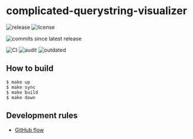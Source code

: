# complicated-querystring-visualizer

![release](https://img.shields.io/github/v/release/km45/complicated-querystring-visualizer)
![license](https://img.shields.io/github/license/km45/complicated-querystring-visualizer)

![commits since latest release](https://img.shields.io/github/commits-since/km45/complicated-querystring-visualizer/latest)

![CI](https://github.com/km45/complicated-querystring-visualizer/workflows/CI/badge.svg)
![audit](https://github.com/km45/complicated-querystring-visualizer/workflows/audit/badge.svg)
![outdated](https://github.com/km45/complicated-querystring-visualizer/workflows/outdated/badge.svg)

## How to build

```
$ make up
$ make sync
$ make build
$ make down
```

## Development rules

- [GitHub flow](https://guides.github.com/introduction/flow/)
